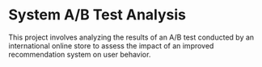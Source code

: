 # System A/B Test Analysis
 This project involves analyzing the results of an A/B test conducted by an international online store to assess the impact of an improved recommendation system on user behavior. 
